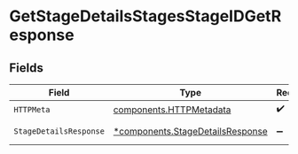 # GetStageDetailsStagesStageIDGetResponse


## Fields

| Field                                                                               | Type                                                                                | Required                                                                            | Description                                                                         |
| ----------------------------------------------------------------------------------- | ----------------------------------------------------------------------------------- | ----------------------------------------------------------------------------------- | ----------------------------------------------------------------------------------- |
| `HTTPMeta`                                                                          | [components.HTTPMetadata](../../models/components/httpmetadata.md)                  | :heavy_check_mark:                                                                  | N/A                                                                                 |
| `StageDetailsResponse`                                                              | [*components.StageDetailsResponse](../../models/components/stagedetailsresponse.md) | :heavy_minus_sign:                                                                  | Successful Response                                                                 |